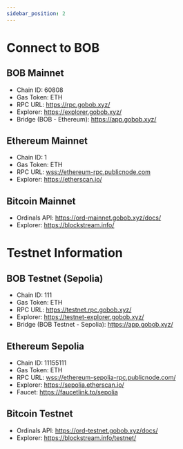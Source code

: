 ```yaml
---
sidebar_position: 2
---
```


# Connect to BOB

## BOB Mainnet

- Chain ID: 60808
- Gas Token: ETH
- RPC URL: https://rpc.gobob.xyz/
- Explorer: https://explorer.gobob.xyz/
- Bridge (BOB - Ethereum): https://app.gobob.xyz/

## Ethereum Mainnet

- Chain ID: 1
- Gas Token: ETH
- RPC URL: [wss://ethereum-rpc.publicnode.com](wss://ethereum-rpc.publicnode.com)
- Explorer: https://etherscan.io/

## Bitcoin Mainnet

- Ordinals API: https://ord-mainnet.gobob.xyz/docs/
- Explorer: https://blockstream.info/

# Testnet Information

## BOB Testnet (Sepolia)

- Chain ID: 111
- Gas Token: ETH
- RPC URL: https://testnet.rpc.gobob.xyz/
- Explorer: https://testnet-explorer.gobob.xyz/
- Bridge (BOB Testnet - Sepolia): https://app.gobob.xyz/

## Ethereum Sepolia

- Chain ID: 11155111
- Gas Token: ETH
- RPC URL: [wss://ethereum-sepolia-rpc.publicnode.com/](wss://ethereum-sepolia-rpc.publicnode.com/)
- Explorer: https://sepolia.etherscan.io/
- Faucet: https://faucetlink.to/sepolia

## Bitcoin Testnet

- Ordinals API: https://ord-testnet.gobob.xyz/docs/
- Explorer: https://blockstream.info/testnet/

